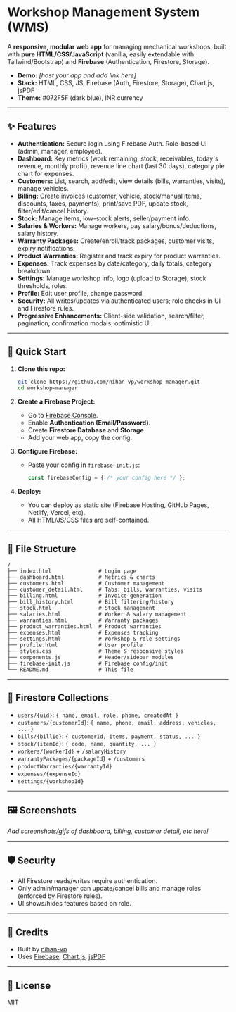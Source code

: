 # Workshop Management System (WMS)

A **responsive, modular web app** for managing mechanical workshops, built with **pure HTML/CSS/JavaScript** (vanilla, easily extendable with Tailwind/Bootstrap) and **Firebase** (Authentication, Firestore, Storage).

- **Demo:** _[host your app and add link here]_
- **Stack:** HTML, CSS, JS, Firebase (Auth, Firestore, Storage), Chart.js, jsPDF
- **Theme:** #072F5F (dark blue), INR currency

---

## ✨ Features

- **Authentication:** Secure login using Firebase Auth. Role-based UI (admin, manager, employee).
- **Dashboard:** Key metrics (work remaining, stock, receivables, today's revenue, monthly profit), revenue line chart (last 30 days), category pie chart for expenses.
- **Customers:** List, search, add/edit, view details (bills, warranties, visits), manage vehicles.
- **Billing:** Create invoices (customer, vehicle, stock/manual items, discounts, taxes, payments), print/save PDF, update stock, filter/edit/cancel history.
- **Stock:** Manage items, low-stock alerts, seller/payment info.
- **Salaries & Workers:** Manage workers, pay salary/bonus/deductions, salary history.
- **Warranty Packages:** Create/enroll/track packages, customer visits, expiry notifications.
- **Product Warranties:** Register and track expiry for product warranties.
- **Expenses:** Track expenses by date/category, daily totals, category breakdown.
- **Settings:** Manage workshop info, logo (upload to Storage), stock thresholds, roles.
- **Profile:** Edit user profile, change password.
- **Security:** All writes/updates via authenticated users; role checks in UI and Firestore rules.
- **Progressive Enhancements:** Client-side validation, search/filter, pagination, confirmation modals, optimistic UI.

---

## 🔧 Quick Start

1. **Clone this repo:**
    ```sh
    git clone https://github.com/nihan-vp/workshop-manager.git
    cd workshop-manager
    ```

2. **Create a Firebase Project:**
   - Go to [Firebase Console](https://console.firebase.google.com/).
   - Enable **Authentication (Email/Password)**.
   - Create **Firestore Database** and **Storage**.
   - Add your web app, copy the config.

3. **Configure Firebase:**
   - Paste your config in `firebase-init.js`:
     ```js
     const firebaseConfig = { /* your config here */ };
     ```

4. **Deploy:**
   - You can deploy as static site (Firebase Hosting, GitHub Pages, Netlify, Vercel, etc).
   - All HTML/JS/CSS files are self-contained.

---

## 📁 File Structure

```
/
├── index.html               # Login page
├── dashboard.html           # Metrics & charts
├── customers.html           # Customer management
├── customer_detail.html     # Tabs: bills, warranties, visits
├── billing.html             # Invoice generation
├── bill_history.html        # Bill filtering/history
├── stock.html               # Stock management
├── salaries.html            # Worker & salary management
├── warranties.html          # Warranty packages
├── product_warranties.html  # Product warranties
├── expenses.html            # Expenses tracking
├── settings.html            # Workshop & role settings
├── profile.html             # User profile
├── styles.css               # Theme & responsive styles
├── components.js            # Header/sidebar modules
├── firebase-init.js         # Firebase config/init
└── README.md                # This file
```

---

## 📝 Firestore Collections

- `users/{uid}`: `{ name, email, role, phone, createdAt }`
- `customers/{customerId}`: `{ name, phone, email, address, vehicles, ... }`
- `bills/{billId}`: `{ customerId, items, payment, status, ... }`
- `stock/{itemId}`: `{ code, name, quantity, ... }`
- `workers/{workerId}` + `/salaryHistory`
- `warrantyPackages/{packageId}` + `/customers`
- `productWarranties/{warrantyId}`
- `expenses/{expenseId}`
- `settings/{workshopId}`

---

## 🖼️ Screenshots

_Add screenshots/gifs of dashboard, billing, customer detail, etc here!_

---

## 🛡️ Security

- All Firestore reads/writes require authentication.
- Only admin/manager can update/cancel bills and manage roles (enforced by Firestore rules).
- UI shows/hides features based on role.

---

## 🙌 Credits

- Built by [nihan-vp](https://github.com/nihan-vp)
- Uses [Firebase](https://firebase.google.com/), [Chart.js](https://www.chartjs.org/), [jsPDF](https://github.com/parallax/jsPDF)

---

## 📜 License

MIT
